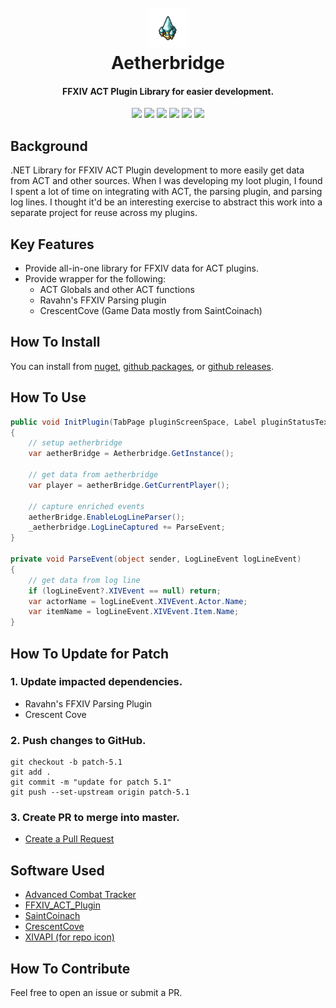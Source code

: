 <h1 align="center">
  <br><a href="https://github.com/kalilistic/aetherbridge"><img src="img/bannerIcon.png" alt="Aetherbridge"></a>
  <br>Aetherbridge<br>
</h1>
<h4 align="center">FFXIV ACT Plugin Library for easier development.</h4>

<p align="center">
  <a href="https://github.com/kalilistic/aetherbridge/releases/latest"><img src="https://img.shields.io/github/v/release/kalilistic/aetherbridge"></a>
  <a href="https://ci.appveyor.com/project/kalilistic/aetherbridge/branch/master"><img src="https://img.shields.io/appveyor/ci/kalilistic/aetherbridge"></a>
  <a href="https://ci.appveyor.com/project/kalilistic/aetherbridge/branch/master/tests"><img src="https://img.shields.io/appveyor/tests/kalilistic/aetherbridge"></a>
  <a href="https://codecov.io/gh/kalilistic/aetherbridge/branch/master"><img src="https://img.shields.io/codecov/c/gh/kalilistic/aetherbridge"></a>
  <a href="https://github.com/kalilistic/aetherbridge/blob/master/LICENSE"><img src="https://img.shields.io/github/license/kalilistic/aetherbridge?color=lightgrey"></a>
  <a href="https://discord.gg/ftn4k7x"><img src="https://img.shields.io/badge/chat-on%20discord-7289da.svg"></a>
</p>

## Background

.NET Library for FFXIV ACT Plugin development to more easily get data from ACT and other sources. When I was developing my loot plugin, I found I spent a lot of time on integrating with ACT, the parsing plugin, and parsing log lines. I thought it'd be an interesting exercise to abstract this work into a separate project for reuse across my plugins.

## Key Features

* Provide all-in-one library for FFXIV data for ACT plugins.
* Provide wrapper for the following:
  * ACT Globals and other ACT functions
  * Ravahn's FFXIV Parsing plugin
  * CrescentCove (Game Data mostly from SaintCoinach)


## How To Install

You can install from <a href="https://www.nuget.org/packages/aetherbridge/">nuget</a>, <a href="https://github.com/kalilistic/aetherbridge/packages">github packages</a>, or <a href="https://github.com/kalilistic/aetherbridge/releases/latest">github releases</a>.

## How To Use

```csharp
public void InitPlugin(TabPage pluginScreenSpace, Label pluginStatusText)
{
    // setup aetherbridge
    var aetherBridge = Aetherbridge.GetInstance();

    // get data from aetherbridge
    var player = aetherBridge.GetCurrentPlayer();

    // capture enriched events
    aetherBridge.EnableLogLineParser();
    _aetherbridge.LogLineCaptured += ParseEvent;
}

private void ParseEvent(object sender, LogLineEvent logLineEvent)
{
    // get data from log line
    if (logLineEvent?.XIVEvent == null) return;
    var actorName = logLineEvent.XIVEvent.Actor.Name;
    var itemName = logLineEvent.XIVEvent.Item.Name;
}

```

## How To Update for Patch

### 1. Update impacted dependencies.

* Ravahn's FFXIV Parsing Plugin
* Crescent Cove

### 2. Push changes to GitHub.

```shell
git checkout -b patch-5.1
git add .
git commit -m "update for patch 5.1"
git push --set-upstream origin patch-5.1
```

### 3. Create PR to merge into master.

* <a href="https://help.github.com/en/desktop/contributing-to-projects/creating-a-pull-request">Create a Pull Request</a>

## Software Used

* <a href="https://github.com/EQAditu/AdvancedCombatTracker">Advanced Combat Tracker</a>
* <a href="https://github.com/ravahn/FFXIV_ACT_Plugin">FFXIV_ACT_Plugin</a>
* <a href="https://github.com/ufx/SaintCoinach">SaintCoinach</a>
* <a href="https://github.com/kalilistic/CrescentCove">CrescentCove</a>
* <a href="https://xivapi.com/docs/Icons">XIVAPI (for repo icon)</a>



## How To Contribute

Feel free to open an issue or submit a PR.
